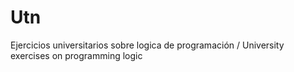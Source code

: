 # Utn
Ejercicios universitarios sobre logica de programación / University exercises on programming logic
